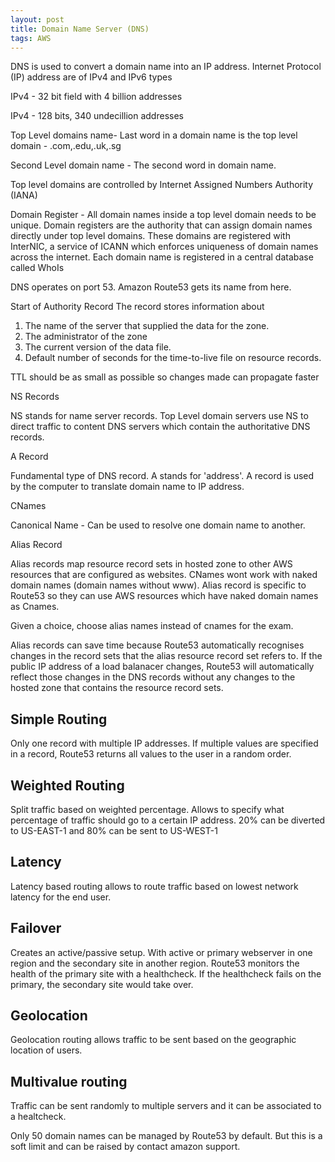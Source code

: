 ```yaml
---
layout: post
title: Domain Name Server (DNS)
tags: AWS
---
```


DNS is used to convert  a domain name into an IP address. Internet Protocol (IP) address are of IPv4 and IPv6 types

IPv4 - 32 bit field with 4 billion addresses

IPv4 - 128 bits, 340 undecillion addresses

Top Level domains name- Last word in a domain name is the top level domain - .com,.edu,.uk,.sg

Second Level domain name - The second word in domain name.

Top level domains are controlled by Internet Assigned Numbers Authority (IANA)

Domain Register - All domain names inside a top level domain needs to be unique. Domain registers are the authority that can assign domain names directly under top level domains. These domains are registered with InterNIC, a service of ICANN which enforces uniqueness of domain names across the internet. Each domain name is registered in a central database called WhoIs

DNS operates on port 53. Amazon Route53 gets its name from here.

Start of Authority Record
The record stores information about
1. The name of the server that supplied the data for the zone.
2. The administrator of the zone
3. The current version of the data file.
4. Default number of seconds for the time-to-live file on resource records.

TTL should be as small as possible so changes made can propagate faster

NS Records

NS stands for name server records. Top Level domain servers use NS to direct traffic to content DNS servers which contain the authoritative DNS records.

A Record 

Fundamental type of DNS record. A stands for 'address'. A record is used by the computer to translate domain name to IP address.

CNames

Canonical Name - Can be used to resolve one domain name to another.

Alias Record 

Alias records map resource record sets in hosted zone to other AWS resources that are configured as websites. CNames wont work with naked domain names (domain names without www). Alias record is specific to Route53 so they can use AWS resources which have naked domain names as Cnames.

Given a choice, choose alias names instead of cnames for the exam.

Alias records can save time because Route53 automatically recognises changes in the record sets that the alias resource record set refers to. If the public IP address of a load balanacer changes, Route53 will automatically reflect those changes in the DNS records without any changes to the hosted zone that contains the resource record sets.

## Simple Routing

Only one record with multiple IP addresses. If multiple values are specified in a record, Route53 returns all values to the user in a random order.

## Weighted Routing

Split traffic based on weighted percentage. Allows to specify what percentage of traffic should go to a certain IP address. 20% can be diverted to US-EAST-1 and 80% can be sent to US-WEST-1

## Latency

Latency based routing allows to route traffic based on lowest network latency for the end user.

## Failover

Creates an active/passive setup. With active or primary webserver in one region and the secondary site in another region. Route53 monitors the health of the primary site with a healthcheck. If the healthcheck fails on the primary, the secondary site would take over.

## Geolocation

Geolocation routing allows traffic to be sent based on the geographic location of users. 

## Multivalue routing

Traffic can be sent randomly to multiple servers and it can be associated to a healtcheck.

Only 50 domain names can be managed by Route53 by default. But this is a soft limit and can be raised by contact amazon support.